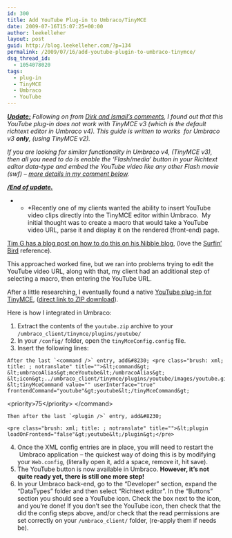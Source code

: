 ```yaml
---
id: 300
title: Add YouTube Plug-in to Umbraco/TinyMCE
date: 2009-07-16T15:07:25+00:00
author: leekelleher
layout: post
guid: http://blog.leekelleher.com/?p=134
permalink: /2009/07/16/add-youtube-plugin-to-umbraco-tinymce/
dsq_thread_id:
  - 1054078020
tags:
  - plug-in
  - TinyMCE
  - Umbraco
  - YouTube
---
```

**<span style="text-decoration:underline;"><em>Update:</em></span>** _Following on from [Dirk and Ismail&#8217;s comments](#comment-224), I found out that this YouTube plug-in does not work with TinyMCE v3 (which is the default richtext editor in Umbraco v4). This guide is written to works  for Umbraco v3 **only**, (using TinyMCE v2)._

_If you are looking for similar functionality in Umbraco v4, (TinyMCE v3), then all you need to do is enable the &#8216;Flash/media&#8217; button in your Richtext editor data-type and embed the YouTube video like any other Flash movie (swf) &#8211; [more details in my comment below](#comment-225)._

_**<span style="text-decoration:underline;">/End of update.</span>**_

* * *Recently one of my clients wanted the ability to insert YouTube video clips directly into the TinyMCE editor within Umbraco.  My initial thought was to create a macro that would take a YouTube video URL, parse it and display it on the rendered (front-end) page.  

[Tim G has a blog post on how to do this on his Nibble blog](http://www.nibble.be/?p=36), (love the [Surfin&#8217; Bird](http://www.youtube.com/watch?v=fruHQhNe-UM) reference).</p> 

This approached worked fine, but we ran into problems trying to edit the YouTube video URL, along with that, my client had an additional step of selecting a macro, then entering the YouTube URL.

After a little researching, I eventually found a native [YouTube plug-in for TinyMCE](http://sourceforge.net/tracker/index.php?func=detail&aid=1669296&group_id=103281&atid=738747), ([direct link to ZIP download](http://sourceforge.net/tracker/download.php?group_id=103281&atid=738747&file_id=217845&aid=1669296)).

Here is how I integrated in Umbraco:

  1. Extract the contents of the `youtube.zip` archive to your `/umbraco_client/tinymce/plugins/youtube/`
  2. In your `/config/` folder, open the `tinyMceConfig.config` file.
  3. Insert the following lines:
  
    After the last `<command />` entry, add&#8230; <pre class="brush: xml; title: ; notranslate" title="">&lt;command&gt;
	&lt;umbracoAlias&gt;mceYoutube&lt;/umbracoAlias&gt;
	&lt;icon&gt;../umbraco_client/tinymce/plugins/youtube/images/youtube.gif&lt;/icon&gt;
	&lt;tinyMceCommand value="" userInterface="true" frontendCommand="youtube"&gt;youtube&lt;/tinyMceCommand&gt;
&lt;priority&gt;75&lt;/priority&gt;
&lt;/command&gt;</pre>
    
    Then after the last `<plugin />` entry, add&#8230;
    
    <pre class="brush: xml; title: ; notranslate" title="">&lt;plugin loadOnFrontend="false"&gt;youtube&lt;/plugin&gt;</pre>

  4. Once the XML config entries are in place, you will need to restart the  Umbraco application &#8211; the quickest way of doing this is by modifying your `Web.config`, (literally open it, add a space, remove it, hit save).
  5. The YouTube button is now available in Umbraco. **However, it&#8217;s not quite ready yet, there is still one more step!**
  6. In your Umbraco back-end, go to the &#8220;Developer&#8221; section, expand the &#8220;DataTypes&#8221; folder and then select &#8220;Richtext editor&#8221;. In the &#8220;Buttons&#8221; section you should see a YouTube icon. Check the box next to the icon, and you&#8217;re done! If you don&#8217;t see the YouTube icon, then check that the did the config steps above, and/or check that the read permissions are set correctly on your `/umbraco_client/` folder, (re-apply them if needs be).